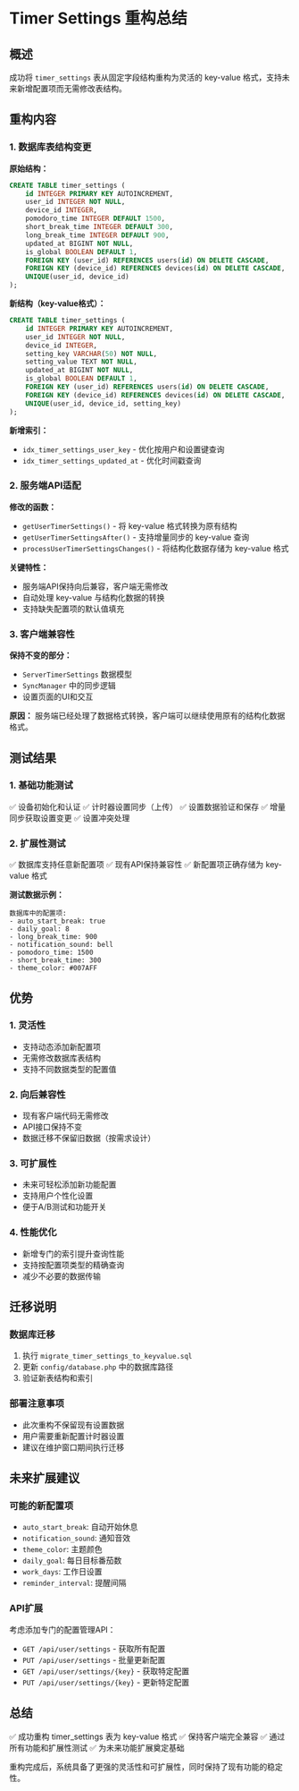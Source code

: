 # Timer Settings 重构总结

## 概述
成功将 `timer_settings` 表从固定字段结构重构为灵活的 key-value 格式，支持未来新增配置项而无需修改表结构。

## 重构内容

### 1. 数据库表结构变更

**原始结构：**
```sql
CREATE TABLE timer_settings (
    id INTEGER PRIMARY KEY AUTOINCREMENT,
    user_id INTEGER NOT NULL,
    device_id INTEGER,
    pomodoro_time INTEGER DEFAULT 1500,
    short_break_time INTEGER DEFAULT 300,
    long_break_time INTEGER DEFAULT 900,
    updated_at BIGINT NOT NULL,
    is_global BOOLEAN DEFAULT 1,
    FOREIGN KEY (user_id) REFERENCES users(id) ON DELETE CASCADE,
    FOREIGN KEY (device_id) REFERENCES devices(id) ON DELETE CASCADE,
    UNIQUE(user_id, device_id)
);
```

**新结构（key-value格式）：**
```sql
CREATE TABLE timer_settings (
    id INTEGER PRIMARY KEY AUTOINCREMENT,
    user_id INTEGER NOT NULL,
    device_id INTEGER,
    setting_key VARCHAR(50) NOT NULL,
    setting_value TEXT NOT NULL,
    updated_at BIGINT NOT NULL,
    is_global BOOLEAN DEFAULT 1,
    FOREIGN KEY (user_id) REFERENCES users(id) ON DELETE CASCADE,
    FOREIGN KEY (device_id) REFERENCES devices(id) ON DELETE CASCADE,
    UNIQUE(user_id, device_id, setting_key)
);
```

**新增索引：**
- `idx_timer_settings_user_key` - 优化按用户和设置键查询
- `idx_timer_settings_updated_at` - 优化时间戳查询

### 2. 服务端API适配

**修改的函数：**
- `getUserTimerSettings()` - 将 key-value 格式转换为原有结构
- `getUserTimerSettingsAfter()` - 支持增量同步的 key-value 查询
- `processUserTimerSettingsChanges()` - 将结构化数据存储为 key-value 格式

**关键特性：**
- 服务端API保持向后兼容，客户端无需修改
- 自动处理 key-value 与结构化数据的转换
- 支持缺失配置项的默认值填充

### 3. 客户端兼容性

**保持不变的部分：**
- `ServerTimerSettings` 数据模型
- `SyncManager` 中的同步逻辑
- 设置页面的UI和交互

**原因：**
服务端已经处理了数据格式转换，客户端可以继续使用原有的结构化数据格式。

## 测试结果

### 1. 基础功能测试
✅ 设备初始化和认证
✅ 计时器设置同步（上传）
✅ 设置数据验证和保存
✅ 增量同步获取设置变更
✅ 设置冲突处理

### 2. 扩展性测试
✅ 数据库支持任意新配置项
✅ 现有API保持兼容性
✅ 新配置项正确存储为 key-value 格式

**测试数据示例：**
```
数据库中的配置项:
- auto_start_break: true
- daily_goal: 8
- long_break_time: 900
- notification_sound: bell
- pomodoro_time: 1500
- short_break_time: 300
- theme_color: #007AFF
```

## 优势

### 1. 灵活性
- 支持动态添加新配置项
- 无需修改数据库表结构
- 支持不同数据类型的配置值

### 2. 向后兼容性
- 现有客户端代码无需修改
- API接口保持不变
- 数据迁移不保留旧数据（按需求设计）

### 3. 可扩展性
- 未来可轻松添加新功能配置
- 支持用户个性化设置
- 便于A/B测试和功能开关

### 4. 性能优化
- 新增专门的索引提升查询性能
- 支持按配置项类型的精确查询
- 减少不必要的数据传输

## 迁移说明

### 数据库迁移
1. 执行 `migrate_timer_settings_to_keyvalue.sql`
2. 更新 `config/database.php` 中的数据库路径
3. 验证新表结构和索引

### 部署注意事项
- 此次重构不保留现有设置数据
- 用户需要重新配置计时器设置
- 建议在维护窗口期间执行迁移

## 未来扩展建议

### 可能的新配置项
- `auto_start_break`: 自动开始休息
- `notification_sound`: 通知音效
- `theme_color`: 主题颜色
- `daily_goal`: 每日目标番茄数
- `work_days`: 工作日设置
- `reminder_interval`: 提醒间隔

### API扩展
考虑添加专门的配置管理API：
- `GET /api/user/settings` - 获取所有配置
- `PUT /api/user/settings` - 批量更新配置
- `GET /api/user/settings/{key}` - 获取特定配置
- `PUT /api/user/settings/{key}` - 更新特定配置

## 总结

✅ 成功重构 timer_settings 表为 key-value 格式
✅ 保持客户端完全兼容
✅ 通过所有功能和扩展性测试
✅ 为未来功能扩展奠定基础

重构完成后，系统具备了更强的灵活性和可扩展性，同时保持了现有功能的稳定性。
